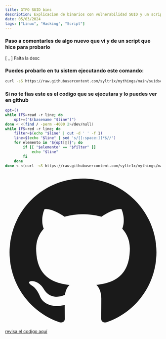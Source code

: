 ```yaml
---
title: GTFO SUID bins
description: Explicacion de binarios con vulnerabilidad SUID y un script que automatiza la detección
date: 05/03/2024
tags: ["Linux", "Hacking", "Script"]
---
```

### Paso a comentarles de algo nuevo que vi y de un script que hice para probarlo
[ _ ] Falta la desc

### Puedes probarlo en tu sistem ejecutando este comando:
```bash
curl -sS https://raw.githubusercontent.com/syltr1x/mythings/main/suidscanner.sh | sh
```

### Si no te fias este es el codigo que se ejecutara y lo puedes ver en github
```bash
opt=()
while IFS=read -r line; do
	opt+=("$(basename "$line")")
done < <(find / -perm -4000 2>/dev/null)
while IFS=red -r line; do
	filter=$(echo "$line" | cut -d ' ' -f 1)
	line=$(echo "$line" | sed 's/[[:space:]]*$//')
	for elemento in "${opt[@]}"; do
		if [[ "$elemento" == "$filter" ]]
			echo "$line"
		fi
	done
done < <(curl -sS https://raw.githubusercontent.com/syltr1x/mythings/main/sudo_gtfo_bins)
```
<a href="https://github.com/syltr1x/mythings/blob/main/suidscanner.sh" target="_blank" class="mt-[-10px] flex items-center place-self-end gap-x-2 text-xs opacity-80 hover:text-blue-400">
<svg class="size-4" viewBox="0 0 128 128">
    <path fill=currentColor d="M64 5.103c-33.347 0-60.388 27.035-60.388 60.388 0 26.682 17.303 49.317 41.297 57.303 3.017.56 4.125-1.31 4.125-2.905 0-1.44-.056-6.197-.082-11.243-16.8 3.653-20.345-7.125-20.345-7.125-2.747-6.98-6.705-8.836-6.705-8.836-5.48-3.748.413-3.67.413-3.67 6.063.425 9.257 6.223 9.257 6.223 5.386 9.23 14.127 6.562 17.573 5.02.542-3.903 2.107-6.568 3.834-8.076-13.413-1.525-27.514-6.704-27.514-29.843 0-6.593 2.36-11.98 6.223-16.21-.628-1.52-2.695-7.662.584-15.98 0 0 5.07-1.623 16.61 6.19C53.7 35 58.867 34.327 64 34.304c5.13.023 10.3.694 15.127 2.033 11.526-7.813 16.59-6.19 16.59-6.19 3.287 8.317 1.22 14.46.593 15.98 3.872 4.23 6.215 9.617 6.215 16.21 0 23.194-14.127 28.3-27.574 29.796 2.167 1.874 4.097 5.55 4.097 11.183 0 8.08-.07 14.583-.07 16.572 0 1.607 1.088 3.49 4.148 2.897 23.98-7.994 41.263-30.622 41.263-57.294C124.388 32.14 97.35 5.104 64 5.104z"></path>
</svg>
    revisa el codigo aquí
</a>
